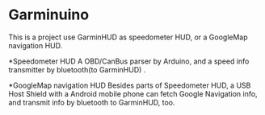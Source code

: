 # Garminuino
This  is a project use GarminHUD as speedometer HUD, or a GoogleMap navigation HUD.

*Speedometer HUD
A OBD/CanBus parser by Arduino, and a speed info transmitter by bluetooth(to GarminHUD) .

*GoogleMap navigation HUD
Besides parts of Speedometer HUD, a USB Host Shield with a Android mobile phone can fetch Google Navigation info, and transmit info by bluetooth to GarminHUD, too.
